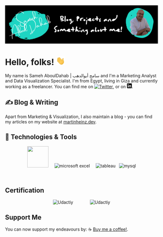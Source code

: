 
<!-- More info, tips and tricks for making GitHub Profile README can be found in my article at https://towardsdatascience.com/build-a-stunning-readme-for-your-github-profile-9b80434fe5d7 -->

[![Header](https://github.com/SamehAboulDahab/samehabouldahab/blob/main/SamehAboulDahab_GitHub_Header.png)](https://fb.com/samehabouldahab.me)

# Hello, folks! <img src="https://github.com/SamehAboulDahab/samehabouldahab/blob/main/Wave_SamehAboulDahab.gif" width="30px">

My name is Sameh AboulDahab | سامح أبوالدهب and I'm a Marketing Analyst and Data Visualization Specialist. I'm from Egypt, living in Giza and currently working as a freelancer. 
You can find me on [![Twitter][1.2]][1],  or on [![LinkedIn][3.2]][3].

## &#x270d; Blog & Writing

Apart from Marketing & Visualization, I also maintain a blog - you can find my articles on my website at [martinheinz.dev](https://martinheinz.dev/).

## 🔧 Technologies & Tools

<p style="text-align: center;"><img src="https://simpleicons.org/icons/powerbi.svg" alt="" width="70" height="70" />&nbsp; &nbsp; &nbsp;<img src="https://simpleicons.org/icons/microsoftexcel.svg" alt="microsoft excel" width="70" height="70" />&nbsp; &nbsp; &nbsp;<img src="https://simpleicons.org/icons/tableau.svg" alt="tableau" width="70" height="70" />&nbsp; &nbsp;<img src="https://simpleicons.org/icons/mysql.svg" alt="mysql" width="70" height="70" /></p>
<p style="text-align: center;">&nbsp;</p>

## Certification 

<p style="text-align: center;"><img src="https://simpleicons.org/icons/udacity.svg" alt="Udactiy " width="70" height="70" />&nbsp; &nbsp; &nbsp; &nbsp; &nbsp; &nbsp; &nbsp;&nbsp;<img src="https://simpleicons.org/icons/hubspot.svg" alt="Udactiy " width="70" height="70" /></p>


## Support Me

You can now support my endeavours by: ☕️ [Buy me a coffee!](https://www.buymeacoffee.com/samehabouldahab).











<!-- links to social media icons -->

<!-- icons with padding -->

[1.1]: http://i.imgur.com/tXSoThF.png (twitter icon with padding)
[2.1]: http://i.imgur.com/0o48UoR.png (github icon with padding)

<!-- icons without padding -->

[1.2]: http://i.imgur.com/wWzX9uB.png (twitter icon without padding)
[2.2]: http://i.imgur.com/9I6NRUm.png (github icon without padding)
[3.2]: https://github.com/SamehAboulDahab/samehabouldahab/blob/main/linkedin_SamehAboulDahab.png (LinkedIn icon without padding)


<!-- links to your social media accounts -->

[1]: https://twitter.com/SamehAboulDahab
[2]: https://github.com/SamehAboulDahab
[3]: https://www.linkedin.com/in/SamehAboulDahab


<!-- Resources -->
<!-- Icons: https://simpleicons.org/ -->
<!-- GitHub Stats: https://github.com/anuraghazra/github-readme-stats -->
<!-- Emojis: https://emojipedia.org/emoji/ -->
<!-- HTML Emojis: https://www.fileformat.info/index.htm -->
<!-- Shields: https://shields.io/ -->
<!-- Awesome GitHub Profile README: https://github.com/abhisheknaiidu/awesome-github-profile-readme -->














<!--
**SamehAboulDahab/samehabouldahab** is a ✨ _special_ ✨ repository because its `README.md` (this file) appears on your GitHub profile.

Here are some ideas to get you started:
### Hi there 👋

- 🔭 I’m currently working on ...
- 🌱 I’m currently learning ...
- 👯 I’m looking to collaborate on ...
- 🤔 I’m looking for help with ...
- 💬 Ask me about ...
- 📫 How to reach me: ...
- 😄 Pronouns: ...
- ⚡ Fun fact: ...

<a href="https://github.com/samehabouldahab">
<img align="center" alt="sabesan's Github Stats" src="https://github-readme-stats.codestackr.vercel.app/api?username=samehabouldahab&show_icons=true&hide_border=true&count_private=true&include_all_commits=true&theme=radical" /></a>

<a href="https://github.com/samehabouldahab">
  <img align="center" src="https://github-readme-stats.anuraghazra1.vercel.app/api/top-langs/?username=samehabouldahab&layout=compact&theme=radical" />
</a>#



-->
